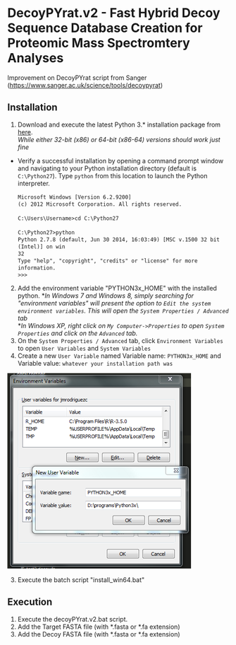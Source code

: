 # DecoyPYrat.v2 - Fast Hybrid Decoy Sequence Database Creation for Proteomic Mass Spectromtery Analyses

Improvement on DecoyPYrat script from Sanger (https://www.sanger.ac.uk/science/tools/decoypyrat)

## Installation

1. Download and execute the latest Python 3.* installation package from [here](https://www.python.org/downloads/windows/).  
_While either 32-bit (x86) or 64-bit (x86-64) versions should work just fine_
* Verify a successful installation by opening a command prompt window and navigating to your Python installation directory (default is `C:\Python27`).  Type `python` from this location to launch the Python interpreter.
    ```
    Microsoft Windows [Version 6.2.9200]
    (c) 2012 Microsoft Corporation. All rights reserved.
    
    C:\Users\Username>cd C:\Python27
    
    C:\Python27>python
    Python 2.7.8 (default, Jun 30 2014, 16:03:49) [MSC v.1500 32 bit (Intel)] on win
    32
    Type "help", "copyright", "credits" or "license" for more information.
    >>>
    ```

2. Add the environment variable "PYTHON3x_HOME" with the installed python.
*_In Windows 7 and Windows 8, simply searching for "environment variables" will present the option to `Edit the system environment variables`. This will open the `System Properties / Advanced` tab_  
*_In Windows XP, right click on `My Computer->Properties` to open `System Properties` and click on the `Advanced` tab._  
 1. On the `System Properties / Advanced` tab, click `Environment Variables` to open `User Variables` and `System Variables`
 2. Create a new `User Variable` named Variable name: `PYTHON3x_HOME` and  Variable value: `whatever your installation path was`

![](venv_win64/add_env.png)

3. Execute the batch script "install_win64.bat"


## Execution
1. Execute the decoyPYrat.v2.bat script.
2. Add the Target FASTA file (with *.fasta or *.fa extension)
2. Add the Decoy FASTA file (with *.fasta or *.fa extension)


